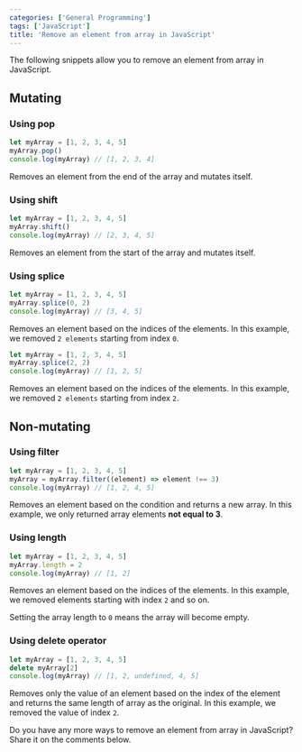 ```yaml
---
categories: ['General Programming']
tags: ['JavaScript']
title: 'Remove an element from array in JavaScript'
---
```

The following snippets allow you to remove an element from array in JavaScript.

## Mutating

### Using pop
```js
let myArray = [1, 2, 3, 4, 5]
myArray.pop()
console.log(myArray) // [1, 2, 3, 4]
```

Removes an element from the end of the array and mutates itself.

### Using shift
```js
let myArray = [1, 2, 3, 4, 5]
myArray.shift()
console.log(myArray) // [2, 3, 4, 5]
```

Removes an element from the start of the array and mutates itself.

### Using splice
```js
let myArray = [1, 2, 3, 4, 5]
myArray.splice(0, 2)
console.log(myArray) // [3, 4, 5]
```

Removes an element based on the indices of the elements. In this example, we removed `2 elements` starting from index `0`.

```js
let myArray = [1, 2, 3, 4, 5]
myArray.splice(2, 2)
console.log(myArray) // [1, 2, 5]
```

Removes an element based on the indices of the elements. In this example, we removed `2 elements` starting from index `2`.

## Non-mutating
### Using filter
```js
let myArray = [1, 2, 3, 4, 5]
myArray = myArray.filter((element) => element !== 3)
console.log(myArray) // [1, 2, 4, 5]
```

Removes an element based on the condition and returns a new array. In this example, we only returned array elements **not equal to 3**.

### Using length
```js
let myArray = [1, 2, 3, 4, 5]
myArray.length = 2
console.log(myArray) // [1, 2]
```

Removes an element based on the indices of the elements. In this example, we removed elements starting with index `2` and so on.

Setting the array length to `0` means the array will become empty.

### Using delete operator
```js
let myArray = [1, 2, 3, 4, 5]
delete myArray[2]
console.log(myArray) // [1, 2, undefined, 4, 5]
```

Removes only the value of an element based on the index of the element and returns the same length of array as the original. In this example, we removed the value of index `2`.

Do you have any more ways to remove an element from array in JavaScript? Share it on the comments below.
